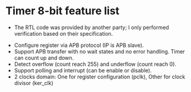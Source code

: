 # Timer 8-bit feature list 
* The RTL code was provided by another party; I only performed verification based on their specification.
- Configure register via APB protocol (IP is APB slave).
- Support APB transfer with no wait states and no error handling. Timer can count up and down.
- Detect overflow (count reach 255) and underflow (count reach 0).
- Support polling and interrupt (can be enable or disable).
- 2 clocks domain: One for register configuration (pclk), Other for clock divisor (ker_clk)
